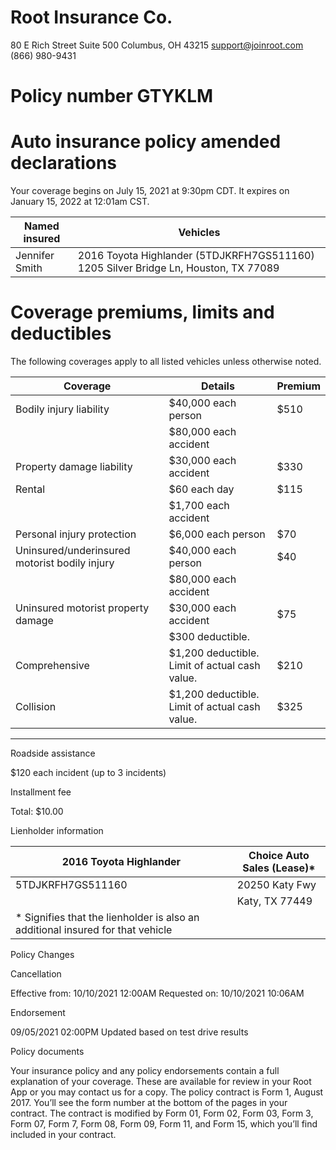 # Root Insurance Co.

80 E Rich Street
Suite 500
Columbus, OH 43215
support@joinroot.com
(866) 980-9431

# Policy number GTYKLM

# Auto insurance policy amended declarations

Your coverage begins on July 15, 2021 at 9:30pm CDT. It expires on January 15, 2022 at 12:01am CST.

|Named insured|Vehicles|
|---|---|
|Jennifer Smith|2016 Toyota Highlander (5TDJKRFH7GS511160) 1205 Silver Bridge Ln, Houston, TX 77089|

# Coverage premiums, limits and deductibles

The following coverages apply to all listed vehicles unless otherwise noted.

|Coverage|Details|Premium|
|---|---|---|
|Bodily injury liability|$40,000 each person|$510|
| |$80,000 each accident| |
|Property damage liability|$30,000 each accident|$330|
|Rental|$60 each day|$115|
| |$1,700 each accident| |
|Personal injury protection|$6,000 each person|$70|
|Uninsured/underinsured motorist bodily injury|$40,000 each person|$40|
| |$80,000 each accident| |
|Uninsured motorist property damage|$30,000 each accident|$75|
| |$300 deductible.| |
|Comprehensive|$1,200 deductible. Limit of actual cash value.|$210|
|Collision|$1,200 deductible. Limit of actual cash value.|$325|
---
Roadside assistance

$120 each incident (up to 3 incidents)

Installment fee

Total: $10.00

Lienholder information

|2016 Toyota Highlander|Choice Auto Sales (Lease)*|
|---|---|
|5TDJKRFH7GS511160|20250 Katy Fwy|
| |Katy, TX 77449|
|* Signifies that the lienholder is also an additional insured for that vehicle| |

Policy Changes

Cancellation

Effective from: 10/10/2021 12:00AM
Requested on: 10/10/2021 10:06AM

Endorsement

09/05/2021 02:00PM
Updated based on test drive results

Policy documents

Your insurance policy and any policy endorsements contain a full explanation of your coverage. These are available for review in your Root App or you may contact us for a copy. The policy contract is Form 1, August 2017. You’ll see the form number at the bottom of the pages in your contract. The contract is modified by Form 01, Form 02, Form 03, Form 3, Form 07, Form 7, Form 08, Form 09, Form 11, and Form 15, which you’ll find included in your contract.